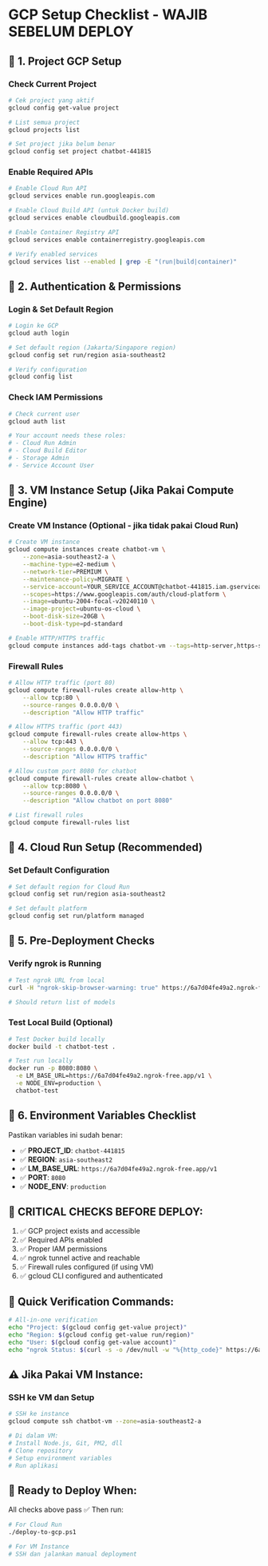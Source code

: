 # GCP Setup Checklist - WAJIB SEBELUM DEPLOY

## 🔧 1. Project GCP Setup

### Check Current Project
```bash
# Cek project yang aktif
gcloud config get-value project

# List semua project
gcloud projects list

# Set project jika belum benar
gcloud config set project chatbot-441815
```

### Enable Required APIs
```bash
# Enable Cloud Run API
gcloud services enable run.googleapis.com

# Enable Cloud Build API (untuk Docker build)
gcloud services enable cloudbuild.googleapis.com

# Enable Container Registry API
gcloud services enable containerregistry.googleapis.com

# Verify enabled services
gcloud services list --enabled | grep -E "(run|build|container)"
```

## 🔧 2. Authentication & Permissions

### Login & Set Default Region
```bash
# Login ke GCP
gcloud auth login

# Set default region (Jakarta/Singapore region)
gcloud config set run/region asia-southeast2

# Verify configuration
gcloud config list
```

### Check IAM Permissions
```bash
# Check current user
gcloud auth list

# Your account needs these roles:
# - Cloud Run Admin
# - Cloud Build Editor  
# - Storage Admin
# - Service Account User
```

## 🔧 3. VM Instance Setup (Jika Pakai Compute Engine)

### Create VM Instance (Optional - jika tidak pakai Cloud Run)
```bash
# Create VM instance
gcloud compute instances create chatbot-vm \
    --zone=asia-southeast2-a \
    --machine-type=e2-medium \
    --network-tier=PREMIUM \
    --maintenance-policy=MIGRATE \
    --service-account=YOUR_SERVICE_ACCOUNT@chatbot-441815.iam.gserviceaccount.com \
    --scopes=https://www.googleapis.com/auth/cloud-platform \
    --image=ubuntu-2004-focal-v20240110 \
    --image-project=ubuntu-os-cloud \
    --boot-disk-size=20GB \
    --boot-disk-type=pd-standard

# Enable HTTP/HTTPS traffic
gcloud compute instances add-tags chatbot-vm --tags=http-server,https-server --zone=asia-southeast2-a
```

### Firewall Rules
```bash
# Allow HTTP traffic (port 80)
gcloud compute firewall-rules create allow-http \
    --allow tcp:80 \
    --source-ranges 0.0.0.0/0 \
    --description "Allow HTTP traffic"

# Allow HTTPS traffic (port 443)  
gcloud compute firewall-rules create allow-https \
    --allow tcp:443 \
    --source-ranges 0.0.0.0/0 \
    --description "Allow HTTPS traffic"

# Allow custom port 8080 for chatbot
gcloud compute firewall-rules create allow-chatbot \
    --allow tcp:8080 \
    --source-ranges 0.0.0.0/0 \
    --description "Allow chatbot on port 8080"

# List firewall rules
gcloud compute firewall-rules list
```

## 🔧 4. Cloud Run Setup (Recommended)

### Set Default Configuration
```bash
# Set default region for Cloud Run
gcloud config set run/region asia-southeast2

# Set default platform
gcloud config set run/platform managed
```

## 🔧 5. Pre-Deployment Checks

### Verify ngrok is Running
```bash
# Test ngrok URL from local
curl -H "ngrok-skip-browser-warning: true" https://6a7d04fe49a2.ngrok-free.app/v1/models

# Should return list of models
```

### Test Local Build (Optional)
```bash
# Test Docker build locally
docker build -t chatbot-test .

# Test run locally
docker run -p 8080:8080 \
  -e LM_BASE_URL=https://6a7d04fe49a2.ngrok-free.app/v1 \
  -e NODE_ENV=production \
  chatbot-test
```

## 🔧 6. Environment Variables Checklist

Pastikan variables ini sudah benar:
- ✅ **PROJECT_ID**: `chatbot-441815`
- ✅ **REGION**: `asia-southeast2` 
- ✅ **LM_BASE_URL**: `https://6a7d04fe49a2.ngrok-free.app/v1`
- ✅ **PORT**: `8080`
- ✅ **NODE_ENV**: `production`

## 🚨 CRITICAL CHECKS BEFORE DEPLOY:

1. ✅ GCP project exists and accessible
2. ✅ Required APIs enabled 
3. ✅ Proper IAM permissions
4. ✅ ngrok tunnel active and reachable
5. ✅ Firewall rules configured (if using VM)
6. ✅ gcloud CLI configured and authenticated

## 📝 Quick Verification Commands:

```bash
# All-in-one verification
echo "Project: $(gcloud config get-value project)"
echo "Region: $(gcloud config get-value run/region)"  
echo "User: $(gcloud config get-value account)"
echo "ngrok Status: $(curl -s -o /dev/null -w "%{http_code}" https://6a7d04fe49a2.ngrok-free.app/v1/models)"
```

## ⚠️ Jika Pakai VM Instance:

### SSH ke VM dan Setup
```bash
# SSH ke instance
gcloud compute ssh chatbot-vm --zone=asia-southeast2-a

# Di dalam VM:
# Install Node.js, Git, PM2, dll
# Clone repository
# Setup environment variables
# Run aplikasi
```

## 🎯 Ready to Deploy When:

All checks above pass ✅ Then run:
```bash
# For Cloud Run
./deploy-to-gcp.ps1

# For VM Instance  
# SSH dan jalankan manual deployment
```
